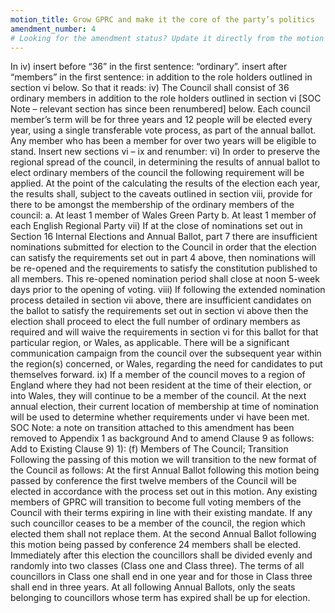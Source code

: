 ```yaml
---
motion_title: Grow GPRC and make it the core of the party’s politics
amendment_number: 4
# Looking for the amendment status? Update it directly from the motion page!
---
```


In iv)
insert before “36” in the first sentence: “ordinary”.
insert after “members” in the first sentence: in addition to the role holders outlined in section vi below.
So that it reads:
iv) The Council shall consist of 36 ordinary members in addition to the role holders outlined in section vi [SOC Note – relevant section has since been renumbered] below. Each council member’s term will be for three years and 12 people will be elected every year, using a single transferable vote process, as part of the annual ballot. Any member who has been a member for over two years will be eligible to stand.
Insert new sections vi – ix and renumber:
vi) In order to preserve the regional spread of the council, in determining the results of annual ballot to elect ordinary members of the council the following requirement will be applied. At the point of the calculating the results of the election each year, the results shall, subject to the caveats outlined in section viii, provide for there to be amongst the membership of the ordinary members of the council:
a. At least 1 member of Wales Green Party
b. At least 1 member of each English Regional Party
vii) If at the close of nominations set out in Section 16 Internal Elections and Annual Ballot, part 7 there are insufficient nominations submitted for election to the Council in order that the election can satisfy the requirements set out in part 4 above, then nominations will be re-opened and the requirements to satisfy the constitution published to all members. This re-opened nomination period shall close at noon 5-week days prior to the opening of voting.
viii) If following the extended nomination process detailed in section vii above, there are insufficient candidates on the ballot to satisfy the requirements set out in section vi above then the election shall proceed to elect the full number of ordinary members as required and will waive the requirements in section vi for this ballot for that particular region, or Wales, as applicable. There will be a significant communication campaign from the council over the subsequent year within the region(s) concerned, or Wales, regarding the need for candidates to put themselves forward.
ix) If a member of the council moves to a region of England where they had not been resident at the time of their election, or into Wales, they will continue to be a member of the council. At the next annual election, their current location of membership at time of nomination will be used to determine whether requirements under vi have been met.
SOC Note: a note on transition attached to this amendment has been removed to Appendix 1 as background
And to amend Clause 9 as follows: Add to Existing Clause 9) 1): (f) Members of The Council;
Transition Following the passing of this motion we will transition to the new format of the Council as follows: At the first Annual Ballot following this motion being passed by conference the first twelve members of the Council will be elected in accordance with the process set out in this motion. Any existing members of GPRC will transition to become full voting members of the Council with their terms expiring in line with their existing mandate. If any such councillor ceases to be a member of the council, the region which elected them shall not replace them. At the second Annual Ballot following this motion being passed by conference 24 members shall be elected. Immediately after this election the councillors shall be divided evenly and randomly into two classes (Class one and Class three). The terms of all councillors in Class one shall end in one year and for those in Class three shall end in three years. At all following Annual Ballots, only the seats belonging to councillors whose term has expired shall be up for election.
